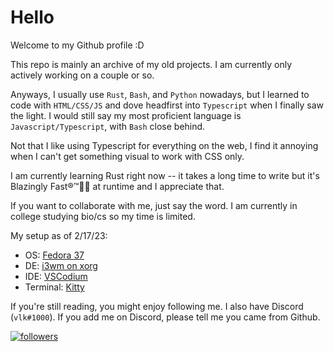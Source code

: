 # Hello

Welcome to my Github profile :D

This repo is mainly an archive of my old projects. I am currently only actively working on a couple or so.

Anyways, I usually use `Rust`, `Bash`, and `Python` nowadays, but I learned to code with `HTML/CSS/JS` and dove headfirst into `Typescript` when I finally saw the light. I would still say my most proficient language is `Javascript/Typescript`, with `Bash` close behind.

Not that I like using Typescript for everything on the web, I find it annoying when I can't get something visual to work with CSS only.

I am currently learning Rust right now -- it takes a long time to write but it's Blazingly Fast®™🚀🚀 at runtime and I appreciate that.

If you want to collaborate with me, just say the word. I am currently in college studying bio/cs so my time is limited.

My setup as of 2/17/23:
- OS: [Fedora 37](https://spins.fedoraproject.org/i3/)
- DE: [i3wm on xorg](https://github.com/i3/i3)
- IDE: [VSCodium](https://github.com/VSCodium/vscodium)
- Terminal: [Kitty](https://github.com/kovidgoyal/kitty)

If you're still reading, you might enjoy following me. I also have Discord (`vlk#1000`). If you add me on Discord, please tell me you came from Github.

[![followers](https://img.shields.io/github/followers/REALERvolker1)](https://github.com/REALERvolker1)

<!---
REALERvolker1/REALERvolker1 is a ✨ special ✨ repository because its `README.md` (this file) appears on your GitHub profile.
You can click the Preview link to take a look at your changes.
--->
